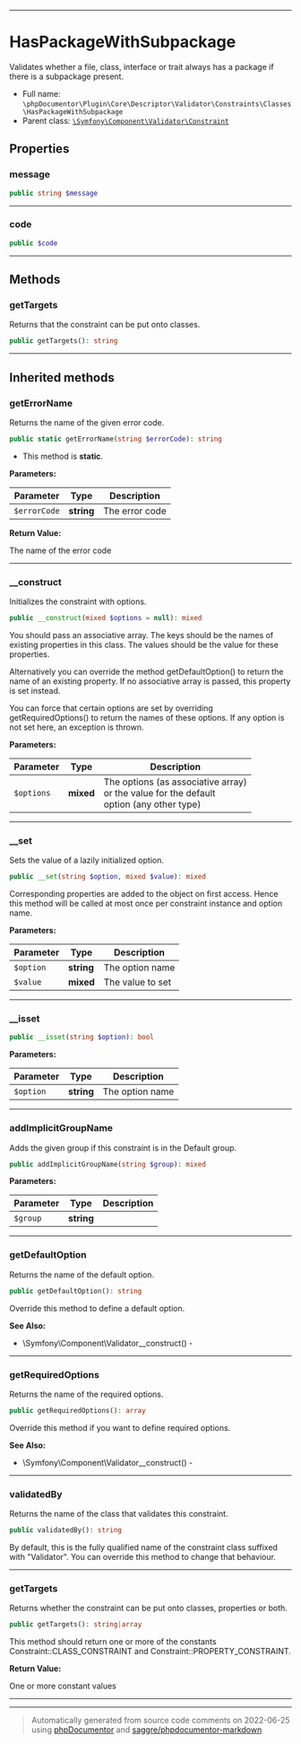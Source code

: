 ***

# HasPackageWithSubpackage

Validates whether a file, class, interface or trait always has a package if there is a subpackage present.



* Full name: `\phpDocumentor\Plugin\Core\Descriptor\Validator\Constraints\Classes\HasPackageWithSubpackage`
* Parent class: [`\Symfony\Component\Validator\Constraint`](../../../../../../../Symfony/Component/Validator/Constraint.md)



## Properties


### message



```php
public string $message
```






***

### code



```php
public $code
```






***

## Methods


### getTargets

Returns that the constraint can be put onto classes.

```php
public getTargets(): string
```











***


## Inherited methods


### getErrorName

Returns the name of the given error code.

```php
public static getErrorName(string $errorCode): string
```



* This method is **static**.




**Parameters:**

| Parameter | Type | Description |
|-----------|------|-------------|
| `$errorCode` | **string** | The error code |


**Return Value:**

The name of the error code



***

### __construct

Initializes the constraint with options.

```php
public __construct(mixed $options = null): mixed
```

You should pass an associative array. The keys should be the names of
existing properties in this class. The values should be the value for these
properties.

Alternatively you can override the method getDefaultOption() to return the
name of an existing property. If no associative array is passed, this
property is set instead.

You can force that certain options are set by overriding
getRequiredOptions() to return the names of these options. If any
option is not set here, an exception is thrown.






**Parameters:**

| Parameter | Type | Description |
|-----------|------|-------------|
| `$options` | **mixed** | The options (as associative array)<br />or the value for the default<br />option (any other type) |




***

### __set

Sets the value of a lazily initialized option.

```php
public __set(string $option, mixed $value): mixed
```

Corresponding properties are added to the object on first access. Hence
this method will be called at most once per constraint instance and
option name.






**Parameters:**

| Parameter | Type | Description |
|-----------|------|-------------|
| `$option` | **string** | The option name |
| `$value` | **mixed** | The value to set |




***

### __isset



```php
public __isset(string $option): bool
```








**Parameters:**

| Parameter | Type | Description |
|-----------|------|-------------|
| `$option` | **string** | The option name |




***

### addImplicitGroupName

Adds the given group if this constraint is in the Default group.

```php
public addImplicitGroupName(string $group): mixed
```








**Parameters:**

| Parameter | Type | Description |
|-----------|------|-------------|
| `$group` | **string** |  |




***

### getDefaultOption

Returns the name of the default option.

```php
public getDefaultOption(): string
```

Override this method to define a default option.








**See Also:**

* \Symfony\Component\Validator\__construct() - 

***

### getRequiredOptions

Returns the name of the required options.

```php
public getRequiredOptions(): array
```

Override this method if you want to define required options.








**See Also:**

* \Symfony\Component\Validator\__construct() - 

***

### validatedBy

Returns the name of the class that validates this constraint.

```php
public validatedBy(): string
```

By default, this is the fully qualified name of the constraint class
suffixed with "Validator". You can override this method to change that
behaviour.









***

### getTargets

Returns whether the constraint can be put onto classes, properties or
both.

```php
public getTargets(): string|array
```

This method should return one or more of the constants
Constraint::CLASS_CONSTRAINT and Constraint::PROPERTY_CONSTRAINT.







**Return Value:**

One or more constant values



***


***
> Automatically generated from source code comments on 2022-06-25 using [phpDocumentor](http://www.phpdoc.org/) and [saggre/phpdocumentor-markdown](https://github.com/Saggre/phpDocumentor-markdown)
